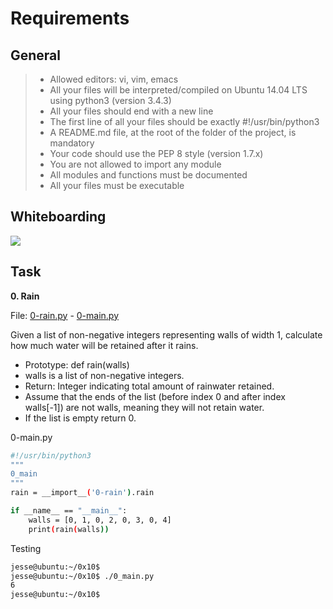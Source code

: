 # Requirements

## General

> - Allowed editors: vi, vim, emacs
> - All your files will be interpreted/compiled on Ubuntu 14.04 LTS using python3 (version 3.4.3)
> - All your files should end with a new line
> - The first line of all your files should be exactly #!/usr/bin/python3
> - A README.md file, at the root of the folder of the project, is mandatory
> - Your code should use the PEP 8 style (version 1.7.x)
> - You are not allowed to import any module
> - All modules and functions must be documented
> - All your files must be executable



## Whiteboarding

![](whiteboard1.jpg)

## Task

**0. Rain**

File: [0-rain.py](0-rain.py/) - [0-main.py](0-main.py/)

Given a list of non-negative integers representing walls of width 1, calculate how much water will be retained after it rains.

- Prototype: def rain(walls)
- walls is a list of non-negative integers.
- Return: Integer indicating total amount of rainwater retained.
- Assume that the ends of the list (before index 0 and after index walls[-1]) are not walls, meaning they will not retain water.
- If the list is empty return 0.

0-main.py

```sh
#!/usr/bin/python3
"""
0_main
"""
rain = __import__('0-rain').rain

if __name__ == "__main__":
    walls = [0, 1, 0, 2, 0, 3, 0, 4]
    print(rain(walls))

```


Testing

```sh
jesse@ubuntu:~/0x10$ 
jesse@ubuntu:~/0x10$ ./0_main.py
6
jesse@ubuntu:~/0x10$ 
```